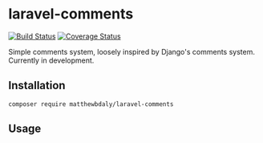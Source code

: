 # laravel-comments

[![Build Status](https://travis-ci.org/matthewbdaly/laravel-comments.svg?branch=master)](https://travis-ci.org/matthewbdaly/laravel-comments)
[![Coverage Status](https://coveralls.io/repos/github/matthewbdaly/laravel-comments/badge.svg?branch=master)](https://coveralls.io/github/matthewbdaly/laravel-comments?branch=master)

Simple comments system, loosely inspired by Django's comments system. Currently in development.

Installation
------------

```
composer require matthewbdaly/laravel-comments
```

Usage
-----


